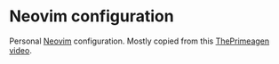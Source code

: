 # Neovim configuration

Personal [Neovim](https://neovim.io/) configuration. Mostly copied from this [ThePrimeagen video](https://www.youtube.com/watch?v=w7i4amO_zaE).
